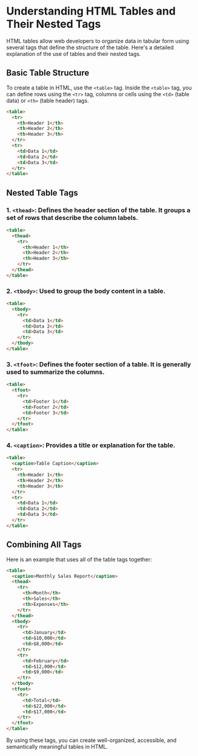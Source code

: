 # Understanding HTML Tables and Their Nested Tags

HTML tables allow web developers to organize data in tabular form using several tags that define the structure of the table. Here's a detailed explanation of the use of tables and their nested tags.

## Basic Table Structure

To create a table in HTML, use the `<table>` tag. Inside the `<table>` tag, you can define rows using the `<tr>` tag, columns or cells using the `<td>` (table data) or `<th>` (table header) tags.

```html
<table>
  <tr>
    <th>Header 1</th>
    <th>Header 2</th>
    <th>Header 3</th>
  </tr>
  <tr>
    <td>Data 1</td>
    <td>Data 2</td>
    <td>Data 3</td>
  </tr>
</table>
```

## Nested Table Tags

### 1. **`<thead>`**: Defines the header section of the table. It groups a set of rows that describe the column labels.

```html
<table>
  <thead>
    <tr>
      <th>Header 1</th>
      <th>Header 2</th>
      <th>Header 3</th>
    </tr>
  </thead>
</table>
```

### 2. **`<tbody>`**: Used to group the body content in a table.

```html
<table>
  <tbody>
    <tr>
      <td>Data 1</td>
      <td>Data 2</td>
      <td>Data 3</td>
    </tr>
  </tbody>
</table>
```

### 3. **`<tfoot>`**: Defines the footer section of a table. It is generally used to summarize the columns.

```html
<table>
  <tfoot>
    <tr>
      <td>Footer 1</td>
      <td>Footer 2</td>
      <td>Footer 3</td>
    </tr>
  </tfoot>
</table>
```

### 4. **`<caption>`**: Provides a title or explanation for the table.

```html
<table>
  <caption>Table Caption</caption>
  <tr>
    <th>Header 1</th>
    <th>Header 2</th>
    <th>Header 3</th>
  </tr>
  <tr>
    <td>Data 1</td>
    <td>Data 2</td>
    <td>Data 3</td>
  </tr>
</table>
```

## Combining All Tags

Here is an example that uses all of the table tags together:

```html
<table>
  <caption>Monthly Sales Report</caption>
  <thead>
    <tr>
      <th>Month</th>
      <th>Sales</th>
      <th>Expenses</th>
    </tr>
  </thead>
  <tbody>
    <tr>
      <td>January</td>
      <td>$10,000</td>
      <td>$8,000</td>
    </tr>
    <tr>
      <td>February</td>
      <td>$12,000</td>
      <td>$9,000</td>
    </tr>
  </tbody>
  <tfoot>
    <tr>
      <td>Total</td>
      <td>$22,000</td>
      <td>$17,000</td>
    </tr>
  </tfoot>
</table>
```

By using these tags, you can create well-organized, accessible, and semantically meaningful tables in HTML.
